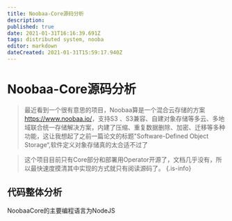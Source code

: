 ```yaml
---
title: Noobaa-Core源码分析
description: 
published: true
date: 2021-01-31T16:16:39.691Z
tags: distributed system, nooba
editor: markdown
dateCreated: 2021-01-31T15:59:17.940Z
---
```


# Noobaa-Core源码分析
> 最近看到一个很有意思的项目，Noobaa算是一个混合云存储的方案 <https://www.noobaa.io/>，支持S3 、S3兼容、自建对象存储等多云、多地域联合统一存储解决方案，内建了压缩、重复数据删除、加密、迁移等多种功能，这让我想起了之前一篇论文的标题"Software-Defined Object Storage“,软件定义对象存储真的太合适不过了

> 这个项目目前只有Core部分和部署用Operator开源了，文档几乎没有，所以最快速度摸清其中实现的方式就只有阅读源码了。
{.is-info}

## 代码整体分析
NoobaaCore的主要编程语言为NodeJS